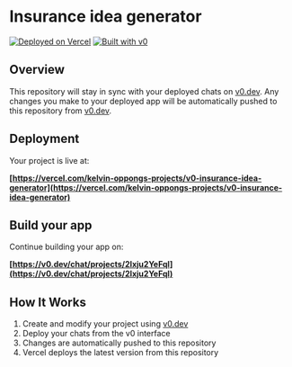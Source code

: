 # Insurance idea generator



[![Deployed on Vercel](https://img.shields.io/badge/Deployed%20on-Vercel-black?style=for-the-badge&logo=vercel)](https://vercel.com/kelvin-oppongs-projects/v0-insurance-idea-generator)
[![Built with v0](https://img.shields.io/badge/Built%20with-v0.dev-black?style=for-the-badge)](https://v0.dev/chat/projects/2Ixju2YeFql)

## Overview

This repository will stay in sync with your deployed chats on [v0.dev](https://v0.dev).
Any changes you make to your deployed app will be automatically pushed to this repository from [v0.dev](https://v0.dev).

## Deployment

Your project is live at:

**[https://vercel.com/kelvin-oppongs-projects/v0-insurance-idea-generator](https://vercel.com/kelvin-oppongs-projects/v0-insurance-idea-generator)**

## Build your app

Continue building your app on:

**[https://v0.dev/chat/projects/2Ixju2YeFql](https://v0.dev/chat/projects/2Ixju2YeFql)**

## How It Works

1. Create and modify your project using [v0.dev](https://v0.dev)
2. Deploy your chats from the v0 interface
3. Changes are automatically pushed to this repository
4. Vercel deploys the latest version from this repository
